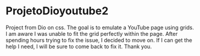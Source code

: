 # ProjetoDioyoutube2
Project from Dio on css. 
The goal is to emulate a YouTube page using grids. I am aware I was unable to fit the grid perfectly within the page. After spending hours trying to fix the issue, I decided to move on. If I can get the help I need, I will be sure to come back to fix it. Thank you.
